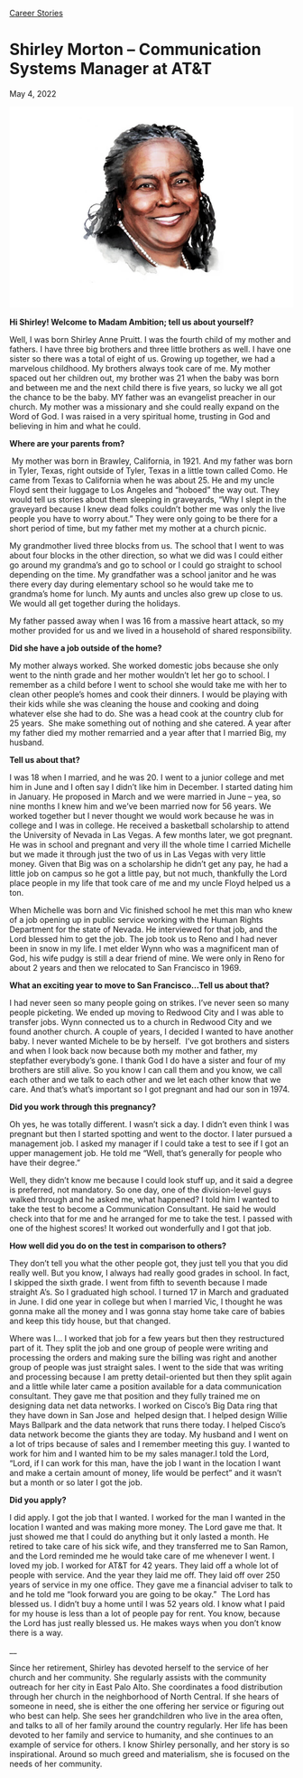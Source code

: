 [//]: # (title: Shirley Morton –Communication Systems Manager at AT&T)
[//]: # (url: https://madamambition.com/communication-systems-manager-at-att/)
[//]: # (filename: communication-systems-manager-at-att.md)
[//]: # (main_image: /articles/images/Shirley-Morton-image-01-smaller-shirley-morton.jpeg)

[Career Stories](https://madamambition.com/category/career-stories/)

Shirley Morton – Communication Systems Manager at AT&T
======================================================

May 4, 2022

![](/articles/images/Shirley-Morton-image-01-smaller-shirley-morton.jpeg "Shirley Morton - image 01 smaller-shirley-morton")

**Hi Shirley! Welcome to Madam Ambition; tell us about yourself?**

Well, I was born Shirley Anne Pruitt. I was the fourth child of my mother and fathers. I have three big brothers and three little brothers as well. I have one sister so there was a total of eight of us. Growing up together, we had a marvelous childhood. My brothers always took care of me. My mother spaced out her children out, my brother was 21 when the baby was born and between me and the next child there is five years, so lucky we all got the chance to be the baby. MY father was an evangelist preacher in our church. My mother was a missionary and she could really expand on the Word of God. I was raised in a very spiritual home, trusting in God and believing in him and what he could.

**Where are your parents from?**

 My mother was born in Brawley, California, in 1921. And my father was born in Tyler, Texas, right outside of Tyler, Texas in a little town called Como. He came from Texas to California when he was about 25. He and my uncle Floyd sent their luggage to Los Angeles and “hoboed” the way out. They would tell us stories about them sleeping in graveyards, “Why I slept in the graveyard because I knew dead folks couldn’t bother me was only the live people you have to worry about.” They were only going to be there for a short period of time, but my father met my mother at a church picnic.

My grandmother lived three blocks from us. The school that I went to was about four blocks in the other direction, so what we did was I could either go around my grandma’s and go to school or I could go straight to school depending on the time. My grandfather was a school janitor and he was there every day during elementary school so he would take me to grandma’s home for lunch. My aunts and uncles also grew up close to us. We would all get together during the holidays.

My father passed away when I was 16 from a massive heart attack, so my mother provided for us and we lived in a household of shared responsibility.

**Did she have a job outside of the home?**

My mother always worked. She worked domestic jobs because she only went to the ninth grade and her mother wouldn’t let her go to school. I remember as a child before I went to school she would take me with her to clean other people’s homes and cook their dinners. I would be playing with their kids while she was cleaning the house and cooking and doing whatever else she had to do. She was a head cook at the country club for 25 years.  She make something out of nothing and she catered. A year after my father died my mother remarried and a year after that I married Big, my husband.

**Tell us about that?**

I was 18 when I married, and he was 20. I went to a junior college and met him in June and I often say I didn’t like him in December. I started dating him in January. He proposed in March and we were married in June – yea, so nine months I knew him and we’ve been married now for 56 years. We worked together but I never thought we would work because he was in college and I was in college. He received a basketball scholarship to attend the University of Nevada in Las Vegas. A few months later, we got pregnant. He was in school and pregnant and very ill the whole time I carried Michelle but we made it through just the two of us in Las Vegas with very little money. Given that Big was on a scholarship he didn’t get any pay, he had a little job on campus so he got a little pay, but not much, thankfully the Lord place people in my life that took care of me and my uncle Floyd helped us a ton.

When Michelle was born and Vic finished school he met this man who knew of a job opening up in public service working with the Human Rights Department for the state of Nevada. He interviewed for that job, and the Lord blessed him to get the job. The job took us to Reno and I had never been in snow in my life. I met elder Wynn who was a magnificent man of God, his wife pudgy is still a dear friend of mine. We were only in Reno for about 2 years and then we relocated to San Francisco in 1969.

**What an exciting year to move to San Francisco…Tell us about that?**

I had never seen so many people going on strikes. I’ve never seen so many people picketing. We ended up moving to Redwood City and I was able to transfer jobs. Wynn connected us to a church in Redwood City and we found another church. A couple of years, I decided I wanted to have another baby. I never wanted Michele to be by herself.  I’ve got brothers and sisters and when I look back now because both my mother and father, my stepfather everybody’s gone. I thank God I do have a sister and four of my brothers are still alive. So you know I can call them and you know, we call each other and we talk to each other and we let each other know that we care. And that’s what’s important so I got pregnant and had our son in 1974.

**Did you work through this pregnancy?**

Oh yes, he was totally different. I wasn’t sick a day. I didn’t even think I was pregnant but then I started spotting and went to the doctor. I later pursued a management job. I asked my manager if I could take a test to see if I got an upper management job. He told me “Well, that’s generally for people who have their degree.”

Well, they didn’t know me because I could look stuff up, and it said a degree is preferred, not mandatory. So one day, one of the division-level guys walked through and he asked me, what happened? I told him I wanted to take the test to become a Communication Consultant. He said he would check into that for me and he arranged for me to take the test. I passed with one of the highest scores! It worked out wonderfully and I got that job.

**How well did you do on the test in comparison to others?**

They don’t tell you what the other people got, they just tell you that you did really well. But you know, I always had really good grades in school. In fact, I skipped the sixth grade. I went from fifth to seventh because I made straight A’s. So I graduated high school. I turned 17 in March and graduated in June. I did one year in college but when I married Vic, I thought he was gonna make all the money and I was gonna stay home take care of babies and keep this tidy house, but that changed.

Where was I… I worked that job for a few years but then they restructured part of it. They split the job and one group of people were writing and processing the orders and making sure the billing was right and another group of people was just straight sales. I went to the side that was writing and processing because I am pretty detail-oriented but then they split again and a little while later came a position available for a data communication consultant. They gave me that position and they fully trained me on designing data net data networks. I worked on Cisco’s Big Data ring that they have down in San Jose and  helped design that. I helped design Willie Mays Ballpark and the data network that runs there today. I helped Cisco’s data network become the giants they are today. My husband and I went on a lot of trips because of sales and I remember meeting this guy. I wanted to work for him and I wanted him to be my sales manager.I told the Lord, “Lord, if I can work for this man, have the job I want in the location I want and make a certain amount of money, life would be perfect” and it wasn’t but a month or so later I got the job.

**Did you apply?**

I did apply. I got the job that I wanted. I worked for the man I wanted in the location I wanted and was making more money. The Lord gave me that. It just showed me that I could do anything but it only lasted a month. He retired to take care of his sick wife, and they transferred me to San Ramon, and the Lord reminded me he would take care of me whenever I went. I loved my job. I worked for AT&T for 42 years. They laid off a whole lot of people with service. And the year they laid me off. They laid off over 250 years of service in my one office. They gave me a financial adviser to talk to and he told me “look forward you are going to be okay.”  The Lord has blessed us. I didn’t buy a home until I was 52 years old. I know what I paid for my house is less than a lot of people pay for rent. You know, because the Lord has just really blessed us. He makes ways when you don’t know there is a way.

\_\_

Since her retirement, Shirley has devoted herself to the service of her church and her community. She regularly assists with the community outreach for her city in East Palo Alto. She coordinates a food distribution through her church in the neighborhood of North Central. If she hears of someone in need, she is either the one offering her service or figuring out who best can help. She sees her grandchildren who live in the area often, and talks to all of her family around the country regularly. Her life has been devoted to her family and service to humanity, and she continues to an example of service for others. I know Shirley personally, and her story is so inspirational. Around so much greed and materialism, she is focused on the needs of her community.